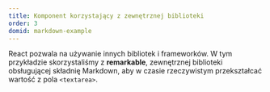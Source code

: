 ```yaml
---
title: Komponent korzystający z zewnętrznej biblioteki
order: 3
domid: markdown-example
---
```


React pozwala na używanie innych bibliotek i frameworków. W tym przykładzie skorzystaliśmy z **remarkable**, zewnętrznej biblioteki obsługującej składnię Markdown, aby w czasie rzeczywistym przekształcać wartość z pola `<textarea>`.
